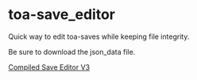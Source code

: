 # toa-save_editor
Quick way to edit toa-saves while keeping file integrity.

Be sure to download the json_data file.

<a href="https://www.mediafire.com/file/er2nsmhyhxx4bn0/save_editor_v3.exe/file.exe/file">Compiled Save Editor V3</a>

